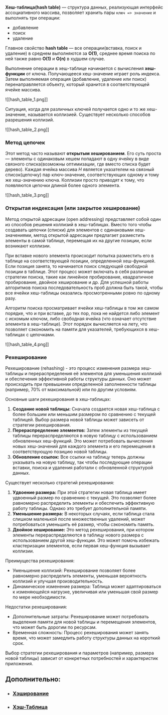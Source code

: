**Хеш-таблица(hash table)** — структура данных, реализующая интерфейс ассоциативного массива, позволяет хранить пары `ключ => значение` и выполнять три операции:

- добавление
- поиск
- удаление

Главное свойство **hash table** — все операции(вставка, поиск и удаление) в среднем выполняются за **O(1)**, среднее время поиска по ней также равно **O(1)** и **O(n)** в худшем случае.

Выполнение операции в хеш-таблице начинается с вычисления **хеш-функции** от ключа. Получающееся хеш-значение играет роль индекса. Затем выполняемая операция (добавление, удаление или поиск) перенаправляется объекту, который хранится в соответствующей ячейке массива.

![[hash_table_1.png]]

Ситуация, когда для различных ключей получается одно и то же хеш-значение, называется коллизией. Существует несколько способов разрешения коллизий.

![[hash_table_2.png]]

### Метод цепочек

Этот метод часто называют **открытым хешированием**. Его суть проста — элементы с одинаковым хешем попадают в одну ячейку в виде связного списка(возможны оптимизации, где вместо списка будет дерево). Каждая ячейка массива _H_ является указателем на связный список(цепочку) пар ключ-значение, соответствующих одному и тому же хеш-значению ключа. Коллизии просто приводят к тому, что появляются цепочки длиной более одного элемента.

![[hash_table_3.png]]


### Открытая индексация (или закрытое хеширование)

Метод открытой адресации (open addressing) представляет собой один из способов решения коллизий в хеш-таблицах. Вместо того чтобы создавать цепочки (списки) для элементов с одинаковыми хеш-значениями, метод открытой адресации предлагает разместить элементы в самой таблице, перемещая их на другие позиции, если возникают коллизии.

При вставке нового элемента происходит попытка разместить его в таблице на соответствующей позиции, определенной хеш-функцией. Если позиция занята, то начинается поиск следующей свободной позиции в таблице. Этот процесс может включать в себя различные стратегии поиска, такие как линейное пробирование, квадратичное пробирование, двойное хеширование и др. Для успешной работы алгоритмов поиска последовательность проб должна быть такой, чтобы все ячейки хеш-таблицы оказались просмотренными ровно по одному разу.

Алгоритм поиска просматривает ячейки хеш-таблицы в том же самом порядке, что и при вставке, до тех пор, пока не найдется либо элемент с искомым ключом, либо свободная ячейка (что означает отсутствие элемента в хеш-таблице). Этот порядок вычисляется на лету, что позволяет сэкономить на памяти для указателей, требующихся в хеш-таблицах с цепочками.

![[hash_table_4.png]]

### Рехеширование

Рехеширование (rehashing) - это процесс изменения размера хеш-таблицы и перераспределения её элементов для уменьшения коллизий и обеспечения эффективной работы структуры данных. Оно может происходить при превышении определенной заполненности таблицы (например, 70% от максимальной) или по другим условиям.

Основные шаги рехеширования в хеш-таблицах:

1. **Создание новой таблицы:** Сначала создается новая хеш-таблица с более большим или меньшим размером по сравнению с текущей таблицей. Выбор размера новой таблицы может зависеть от стратегии рехеширования.
2. **Перераспределение элементов:** Затем элементы из текущей таблицы перераспределяются в новую таблицу с использованием обновленных хеш-функций. Это может потребовать вычисления новых хеш-значений для каждого элемента и его перемещения в соответствующую позицию новой таблицы.
3. **Обновление ссылок:** Все ссылки на таблицу теперь должны указывать на новую таблицу, так чтобы последующие операции вставки, поиска и удаления работали с обновленной структурой данных.

Существует несколько стратегий рехеширования:

1. **Удвоение размера:** При этой стратегии новая таблица имеет удвоенный размер по сравнению с текущей. Это позволяет более равномерно распределить элементы и обеспечить эффективную работу таблицы. Однако это требует дополнительной памяти.
2. **Уменьшение размера:** В некоторых случаях, если таблица стала слишком маленькой после множественных удалений, может потребоваться уменьшить её размер, чтобы сэкономить память.
3. **Двойное хеширование:** Это метод рехеширования, при котором элементы перераспределяются в таблицу нового размера с использованием другой хеш-функции. Это может помочь избежать кластеризации элементов, если первая хеш-функция вызывает коллизии.

Преимущества рехеширования:

- Уменьшение коллизий: Рехеширование позволяет более равномерно распределить элементы, уменьшая вероятность коллизий и улучшая производительность.
- Динамическое изменение размера: Таблица может адаптироваться к изменяющейся нагрузке, увеличивая или уменьшая свой размер по мере необходимости.

Недостатки рехеширования:

- Дополнительные затраты: Рехеширование может потребовать выделения памяти для новой таблицы и перемещения элементов, что может быть дорогим по ресурсам.
- Временная сложность: Процесс рехеширования может занять время, что может замедлить работу структуры данных на короткий срок.

Выбор стратегии рехеширования и параметров (например, размера новой таблицы) зависит от конкретных потребностей и характеристик приложения.

## Дополнительно:

- ### [Хэширование](http://aliev.me/runestone/SortSearch/Hashing.html)
- ### [Хэш-Таблица](https://www.wikiwand.com/ru/%D0%A5%D0%B5%D1%88-%D1%82%D0%B0%D0%B1%D0%BB%D0%B8%D1%86%D0%B0)